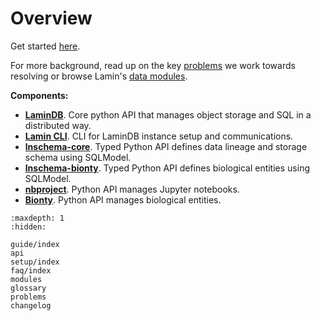 # Overview

Get started [here](/guide/index).

For more background, read up on the key [problems](problems) we work towards resolving or browse Lamin's [data modules](modules).

**Components:**

- **[LaminDB](/guide/index)**. Core python API that manages object storage and SQL in a distributed way.
- **[Lamin CLI](<(/guide/setup)>)**. CLI for LaminDB instance setup and communications.
- **[lnschema-core](https://lamin.ai/docs/lnschema-core)**. Typed Python API defines data lineage and storage schema using SQLModel.
- **[lnschema-bionty](https://lamin.ai/docs/lnschema-bionty)**. Typed Python API defines biological entities using SQLModel.
- **[nbproject](https://lamin.ai/docs/nbproject)**. Python API manages Jupyter notebooks.
- **[Bionty](https://lamin.ai/docs/bionty)**. Python API manages biological entities.

```{toctree}
:maxdepth: 1
:hidden:

guide/index
api
setup/index
faq/index
modules
glossary
problems
changelog
```
